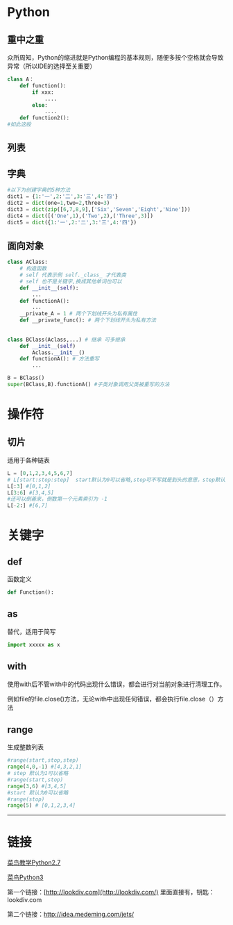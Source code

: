# Python

## 重中之重

众所周知，Python的缩进就是Python编程的基本规则，随便多按个空格就会导致异常（所以IDE的选择至关重要）

```python
class A：
	def function():
        if xxx:
            ....
        else:
            ....
	def function2():
#如此这般	
```





## 列表









## 字典

```py
#以下为创建字典的5种方法
dict1 = {1:'一',2:'二',3:'三',4:'四'}  
dict2 = dict(one=1,two=2,three=3)
dict3 = dict(zip([6,7,8,9],['Six','Seven','Eight','Nine']))
dict4 = dict([('One',1),('Two',2),('Three',3)])
dict5 = dict({1:'一',2:'二',3:'三',4:'四'})
```













## 面向对象

```python
class AClass:
	# 构造函数
    # self 代表示例 self._class_ 才代表类
    # self 也不是关键字,换成其他单词也可以
	def __init__(self):
		...
    def functionA():
        ...
    __private_A = 1 # 两个下划线开头为私有属性  
    def __private_func(): # 两个下划线开头为私有方法
        
        
class BClass(Aclass,...) # 继承 可多继承
	def __init__(self)
    	Aclass.__init__()
    def functionA(): # 方法重写
        ...

B = BClass()
super(BClass,B).functionA() #子类对象调用父类被重写的方法
```







# 操作符

## 切片

适用于各种链表

```python
L = [0,1,2,3,4,5,6,7]
# L[start:stop:step]  start默认为0可以省略,stop可不写就是到头的意思，step默认为1可省略，到stop位置不包括stop索引
L[:3] #[0,1,2]
L[3:6] #[3,4,5]
#还可以倒着来，倒数第一个元素索引为 -1
L[-2:] #[6,7]
```











# 关键字

## def

函数定义

```python
def Function():
```





## as

替代，适用于简写

```py
import xxxxx as x 
```



## with

使用with后不管with中的代码出现什么错误，都会进行对当前对象进行清理工作。

例如file的file.close()方法，无论with中出现任何错误，都会执行file.close（）方法



## range

生成整数列表

```python
#range(start,stop,step) 
range(4,0,-1) #[4,3,2,1]
# step 默认为1可以省略
#range(start,stop)
range(3,6) #[3,4,5]
#start 默认为0可以省略
#range(stop) 
range(5) # [0,1,2,3,4]
```







***



# 链接

[菜鸟教学Python2.7](https://www.runoob.com/python/python-tutorial.html)

[菜鸟Python3](https://www.runoob.com/python3/python3-data-type.html)

第一个链接：[http://lookdiv.com](http://lookdiv.com/) 里面直接有，钥匙：lookdiv.com

第二个链接：http://idea.medeming.com/jets/

